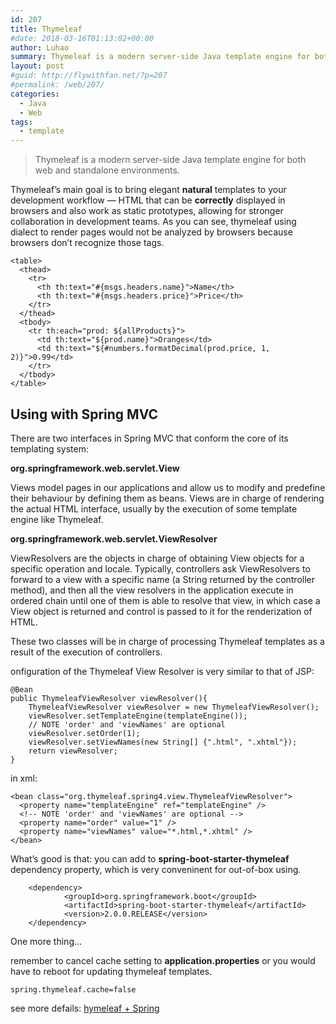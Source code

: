 ```yaml
---
id: 207
title: Thymeleaf
#date: 2018-03-16T01:13:02+00:00
author: Luhao
summary: Thymeleaf is a modern server-side Java template engine for both web and standalone environments.
layout: post
#guid: http://flywithfan.net/?p=207
#permalink: /web/207/
categories:
  - Java
  - Web
tags:
  - template
---
```

> Thymeleaf is a modern server-side Java template engine for both web and standalone environments. 

Thymeleaf&#8217;s main goal is to bring elegant **natural** templates to your development workflow — HTML that can be **correctly** displayed in browsers and also work as static prototypes, allowing for stronger collaboration in development teams. As you can see, thymeleaf using dialect to render pages would not be analyzed by browsers because browsers don&#8217;t recognize those tags.

<pre class="line-numbers prism-highlight" data-start="1"><code class="language-html">&lt;table&gt;
  &lt;thead&gt;
    &lt;tr&gt;
      &lt;th th:text="#{msgs.headers.name}"&gt;Name&lt;/th&gt;
      &lt;th th:text="#{msgs.headers.price}"&gt;Price&lt;/th&gt;
    &lt;/tr&gt;
  &lt;/thead&gt;
  &lt;tbody&gt;
    &lt;tr th:each="prod: ${allProducts}"&gt;
      &lt;td th:text="${prod.name}"&gt;Oranges&lt;/td&gt;
      &lt;td th:text="${#numbers.formatDecimal(prod.price, 1, 2)}"&gt;0.99&lt;/td&gt;
    &lt;/tr&gt;
  &lt;/tbody&gt;
&lt;/table&gt;
</code></pre>

## Using with Spring MVC

There are two interfaces in Spring MVC that conform the core of its templating system:

**org.springframework.web.servlet.View**

Views model pages in our applications and allow us to modify and predefine their behaviour by defining them as beans. Views are in charge of rendering the actual HTML interface, usually by the execution of some template engine like Thymeleaf.

**org.springframework.web.servlet.ViewResolver**

ViewResolvers are the objects in charge of obtaining View objects for a specific operation and locale. Typically, controllers ask ViewResolvers to forward to a view with a specific name (a String returned by the controller method), and then all the view resolvers in the application execute in ordered chain until one of them is able to resolve that view, in which case a View object is returned and control is passed to it for the renderization of HTML.

These two classes will be in charge of processing Thymeleaf templates as a result of the execution of controllers.

onfiguration of the Thymeleaf View Resolver is very similar to that of JSP:

<pre class="line-numbers prism-highlight" data-start="1"><code class="language-java">@Bean
public ThymeleafViewResolver viewResolver(){
    ThymeleafViewResolver viewResolver = new ThymeleafViewResolver();
    viewResolver.setTemplateEngine(templateEngine());
    // NOTE 'order' and 'viewNames' are optional
    viewResolver.setOrder(1);
    viewResolver.setViewNames(new String[] {".html", ".xhtml"});
    return viewResolver;
}
</code></pre>

in xml:

<pre class="line-numbers prism-highlight" data-start="1"><code class="language-xml">&lt;bean class="org.thymeleaf.spring4.view.ThymeleafViewResolver"&gt;
  &lt;property name="templateEngine" ref="templateEngine" /&gt;
  &lt;!-- NOTE 'order' and 'viewNames' are optional --&gt;
  &lt;property name="order" value="1" /&gt;
  &lt;property name="viewNames" value="*.html,*.xhtml" /&gt;
&lt;/bean&gt;
</code></pre>

What&#8217;s good is that: you can add to **spring-boot-starter-thymeleaf** dependency property, which is very conveninent for out-of-box using.

<pre class="line-numbers prism-highlight" data-start="1"><code class="language-null">    &lt;dependency&gt;
            &lt;groupId&gt;org.springframework.boot&lt;/groupId&gt;
            &lt;artifactId&gt;spring-boot-starter-thymeleaf&lt;/artifactId&gt;
            &lt;version&gt;2.0.0.RELEASE&lt;/version&gt;
    &lt;/dependency&gt;
</code></pre>

One more thing&#8230;

remember to cancel cache setting to **application.properties** or you would have to reboot for updating thymeleaf templates.

<pre class="line-numbers prism-highlight" data-start="1"><code class="language-null">spring.thymeleaf.cache=false
</code></pre>

see more defails: [hymeleaf + Spring](http://www.thymeleaf.org/doc/tutorials/3.0/thymeleafspring.html)